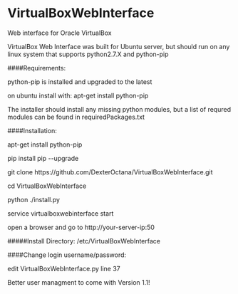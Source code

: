 # VirtualBoxWebInterface
Web interface for Oracle VirtualBox

VirtualBox Web Interface was built for Ubuntu server, but should run on any linux system that supports python2.7.X and python-pip

####Requirements: 
<p>python-pip is installed and upgraded to the latest</p>
<p>on ubuntu install with: apt-get install python-pip</p>
<p>The installer should install any missing python modules, but a list of requred modules can be found in requiredPackages.txt</p>
  
####Installation:
<p>apt-get install python-pip</p>
<p>pip install pip --upgrade</p>
<p>git clone https://github.com/DexterOctana/VirtualBoxWebInterface.git</p>
<p>cd VirtualBoxWebInterface</p>
<p>python ./install.py</p>
<p>service virtualboxwebinterface start</p>
<p>open a browser and go to http://your-server-ip:50</p>
#####Install Directory: /etc/VirtualBoxWebInterface
  
  
####Change login username/password:
<p>edit VirtualBoxWebInterface.py line 37</p>
<p>Better user managment to come with Version 1.1!</p>

